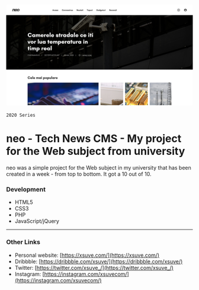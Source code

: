 ![neo - Tech News CMS - My project for the Web subject from university](screenshot.jpg)

`2020 Series`
# neo - Tech News CMS - My project for the Web subject from university
neo was a simple project for the Web subject in my university that has been created in a week - from top to bottom. It got a 10 out of 10.

### Development
* HTML5
* CSS3
* PHP
* JavaScript/jQuery

---

### Other Links
* Personal website: [https://xsuve.com/](https://xsuve.com/)
* Dribbble: [https://dribbble.com/xsuve/](https://dribbble.com/xsuve/)
* Twitter: [https://twitter.com/xsuve_/](https://twitter.com/xsuve_/)
* Instagram: [https://instagram.com/xsuvecom/](https://instagram.com/xsuvecom/)
